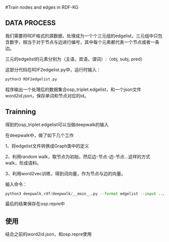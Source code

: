 #Train nodes and edges in RDF-KG

## DATA PROCESS

我们需要将RDF格式的源数据，处理成为一个个三元组的edgelist，三元组中只包含数字，相当于对于节点与边进行编号，其中每个元素都代表一个节点或者一条边。

三元的edgelist的元素分别为（主语，宾语，谓词）:（obj, subj, pred）

这部分代码在RDF2edgelist.py中，运行时输入：

```python
python3 RDF2edgelist.py
```

程序输出一个处理后的数据集合osp_triplet.edgelist，和一个json文件word2id.json，保存单词和节点对应的id。

## Trainning

得到的osp_triplet.edgelist可以当做deepwalk的输入

在deepwalk中，做了如下几个工作

1、将edgelist文件转换成Graph类中的定义

2、利用random walk，取节点为初始，然后边-节点-边-节点...这样的方式walk，形成语料。

3、利用word2vec训练，得到词向量，作为节点与边的向量。

输入命令：

```python
python3 deepwalk_rdf/deepwalk/__main__.py --format edgelist --input ../datasrc/osp_triplet.edgelist --output ../datasrc/osp.repre > trainrep.res
```

最后的结果保存在osp.repre中

## 使用

结合之前的word2id.json，和osp.repre使用

